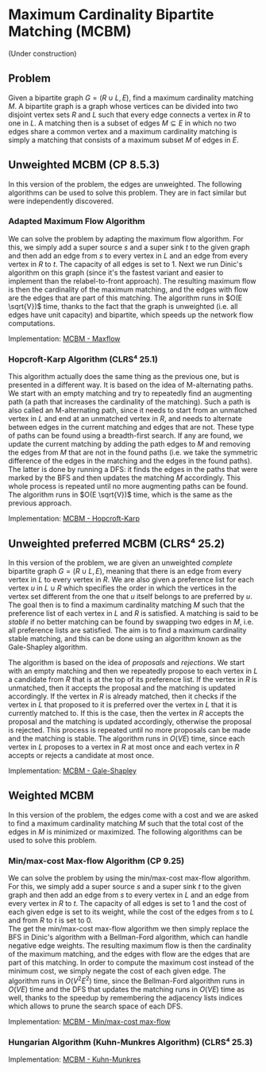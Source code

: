 # Maximum Cardinality Bipartite Matching (MCBM)

(Under construction)

## Problem

Given a bipartite graph $G = (R \cup L, E)$, find a maximum cardinality matching $M$. A bipartite graph is a graph whose vertices can be divided into two disjoint vertex sets $R$ and $L$ such that every edge connects a vertex in $R$ to one in $L$. A matching then is a subset of edges $M \subseteq E$ in which no two edges share a common vertex and a maximum cardinality matching is simply a matching that consists of a maximum subset $M$ of edges in $E$.

## Unweighted MCBM (CP 8.5.3)

In this version of the problem, the edges are unweighted. The following algorithms can be used to solve this problem. They are in fact similar but were independently discovered.

### Adapted Maximum Flow Algorithm

We can solve the problem by adapting the maximum flow algorithm. For this, we simply add a super source $s$ and a super sink $t$ to the given graph and then add an edge from $s$ to every vertex in $L$ and an edge from every vertex in $R$ to $t$. The capacity of all edges is set to 1. Next we run Dinic's algorithm on this graph (since it's the fastest variant and easier to implement than the relabel-to-front approach). The resulting maximum flow is then the cardinality of the maximum matching, and the edges with flow are the edges that are part of this matching. The algorithm runs in $O(E \sqrt{V})$ time, thanks to the fact that the graph is unweighted (i.e. all edges have unit capacity) and bipartite, which speeds up the network flow computations.

Implementation: [MCBM - Maxflow](https://github.com/pl3onasm/AADS/blob/main/algorithms/graphs/mcbm/mcbm-1.c)

### Hopcroft-Karp Algorithm (CLRS⁴ 25.1)

This algorithm actually does the same thing as the previous one, but is presented in a different way. It is based on the idea of M-alternating paths. We start with an empty matching and try to repeatedly find an augmenting path (a path that increases the cardinality of the matching).
Such a path is also called an M-alternating path, since it needs to start from an unmatched vertex in $L$ and end at an unmatched vertex in $R$, and needs to alternate between edges in the current matching and edges that are not. These type of paths can be found using a breadth-first search. If any are found, we update the current matching by adding the path edges to $M$ and removing the edges from $M$ that are not in the found paths (i.e. we take the symmetric difference of the edges in the matching and the edges in the found paths). The latter is done by running a DFS: it finds the edges in the paths that were marked by the BFS and then updates the matching $M$ accordingly. This whole process is repeated until no more augmenting paths can be found. The algorithm runs in $O(E \sqrt{V})$ time, which is the same as the previous approach.

Implementation: [MCBM - Hopcroft-Karp](https://github.com/pl3onasm/AADS/blob/main/algorithms/graphs/mcbm/mcbm-2.c)

## Unweighted preferred MCBM (CLRS⁴ 25.2)

In this version of the problem, we are given an unweighted *complete* bipartite graph $G = (R \cup L, E)$, meaning that there is an edge from every vertex in $L$ to every vertex in $R$. We are also given a preference list for each vertex $u$ in $L \cup R$ which specifies the order in which the vertices in the vertex set different from the one that $u$ itself belongs to are preferred by $u$. The goal then is to find a maximum cardinality matching $M$ such that the preference list of each vertex in $L$ and $R$ is satisfied. A matching is said to be *stable* if no better matching can be found by swapping two edges in $M$, i.e. all preference lists are satisfied. The aim is to find a maximum cardinality stable matching, and this can be done using an algorithm known as the Gale-Shapley algorithm.  

The algorithm is based on the idea of *proposals* and *rejections*. We start with an empty matching and then we repeatedly propose to each vertex in $L$ a candidate from $R$ that is at the top of its preference list. If the vertex in $R$ is unmatched, then it accepts the proposal and the matching is updated accordingly. If the vertex in $R$ is already matched, then it checks if the vertex in $L$ that proposed to it is preferred over the vertex in $L$ that it is currently matched to. If this is the case, then the vertex in $R$ accepts the proposal and the matching is updated accordingly, otherwise the proposal is rejected. This process is repeated until no more proposals can be made and the matching is stable. The algorithm runs in $O(VE)$ time, since each vertex in $L$ proposes to a vertex in $R$ at most once and each vertex in $R$ accepts or rejects a candidate at most once.

Implementation: [MCBM - Gale-Shapley](https://github.com/pl3onasm/AADS/blob/main/algorithms/graphs/mcbm/mcbm-3.c)

## Weighted MCBM

In this version of the problem, the edges come with a cost and we are asked to find a maximum cardinality matching $M$ such that the total cost of the edges in $M$ is minimized or maximized. The following algorithms can be used to solve this problem.

### Min/max-cost Max-flow Algorithm (CP 9.25)

We can solve the problem by using the min/max-cost max-flow algorithm. For this, we simply add a super source $s$ and a super sink $t$ to the given graph and then add an edge from $s$ to every vertex in $L$ and an edge from every vertex in $R$ to $t$. The capacity of all edges is set to 1 and the cost of each given edge is set to its weight, while the cost of the edges from $s$ to $L$ and from $R$ to $t$ is set to 0.  
The get the min/max-cost max-flow algorithm we then simply replace the BFS in Dinic's algorithm with a Bellman-Ford algorithm, which can handle negative edge weights. The resulting maximum flow is then the cardinality of the maximum matching, and the edges with flow are the edges that are part of this matching. In order to compute the maximum cost instead of the minimum cost, we simply negate the cost of each given edge. The algorithm runs in $O(V^2 E^2)$ time, since the Bellman-Ford algorithm runs in $O(VE)$ time and the DFS that updates the matching runs in $O(VE)$ time as well, thanks to the speedup by remembering the adjacency lists indices which allows to prune the search space of each DFS.

Implementation: [MCBM - Min/max-cost max-flow](https://github.com/pl3onasm/AADS/blob/main/algorithms/graphs/mcbm/mcbm-4.c)

### Hungarian Algorithm (Kuhn-Munkres Algorithm) (CLRS⁴ 25.3)

Implementation: [MCBM - Kuhn-Munkres](https://github.com/pl3onasm/AADS/blob/main/algorithms/graphs/mcbm/mcbm-5.c)
